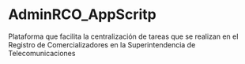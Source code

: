 # AdminRCO_AppScritp
Plataforma que facilita la centralización de tareas que se realizan en el Registro de Comercializadores en la Superintendencia de Telecomunicaciones
